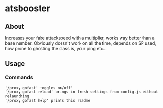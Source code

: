 # atsbooster

## About <a name = "about"></a>

Increases your fake attackspeed with a multiplier, works way better than a base number.
Obviously doesn't work on all the time, depends on SP used, how prone to ghosting the class is, your ping etc...

## Usage <a name = "usage"></a>

### Commands

```
'/proxy gofast' toggles on/off'
'/proxy gofast reload' brings in fresh settings from config.js without relaunching
'/proxy gofast help' prints this readme
```
